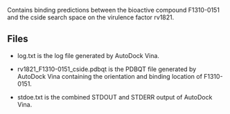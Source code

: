 Contains binding predictions between the bioactive compound F1310-0151 and the cside search space on the virulence factor rv1821.

## Files

- log.txt is the log file generated by AutoDock Vina.

- rv1821_F1310-0151_cside.pdbqt is the PDBQT file generated by AutoDock Vina containing the orientation and binding location of F1310-0151.

- stdoe.txt is the combined STDOUT and STDERR output of AutoDock Vina.


